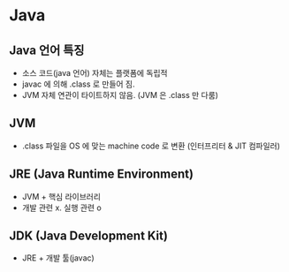 # Java

## Java 언어 특징
 * 소스 코드(java 언어) 자체는 플랫폼에 독립적
 * javac 에 의해 .class 로 만들어 짐.
 * JVM 자체 연관이 타이트하지 않음. (JVM 은 .class 만 다룸)

## JVM
 * .class 파일을 OS 에 맞는 machine code 로 변환 (인터프리터 & JIT 컴파일러)

## JRE (Java Runtime Environment)
* JVM + 핵심 라이브러리
* 개발 관련 x. 실행 관련 o

## JDK (Java Development Kit)
* JRE + 개발 툴(javac)
